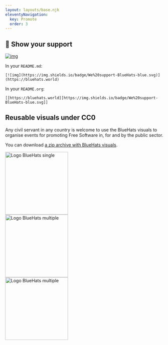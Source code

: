 ```yaml
---
layout: layouts/base.njk
eleventyNavigation:
  key: Promote
  order: 3
---
```


## 📢 Show your support

[![img](https://img.shields.io/badge/We%20support-BlueHats-blue.svg)](https://bluehats.world)

In your `README.md`:

`[![img](https://img.shields.io/badge/We%20support-BlueHats-blue.svg)](https://bluehats.world)`

In your `README.org`:

`[[https://bluehats.world][https://img.shields.io/badge/We%20support-BlueHats-blue.svg]]`

## Reusable visuals under CC0

Any civil servant in any country is welcome to use the BlueHats visuals to organise events for promoting Free Software in, for and by the public sector.

You can download [a zip archive with BlueHats visuals](https://github.com/blue-hats/bluehats-visuals/archive/refs/tags/v0.6.zip).

<img alt="Logo BlueHats single" width="200px" src="/img/bluehats-logo-single-outline-gradient.png"/>
<br/>
<img alt="Logo BlueHats multiple" width="200px" src="/img/bluehats-logo.png"/>
<br/>
<img alt="Logo BlueHats multiple" width="200px" src="/img/bluehats-logo-single.png"/>
<br/>
